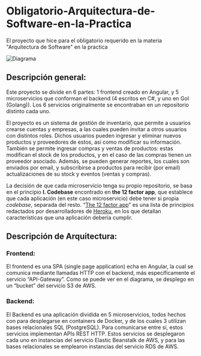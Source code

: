 # Obligatorio-Arquitectura-de-Software-en-la-Practica
El proyecto que hice para el obligatorio requerido en la materia "Arquitectura de Software" en la practica 

![Diagrama](https://github.com/SantiagoBolumburu/Obligatorio-Arquitectura-de-Software-en-la-Practica/assets/80825160/25dc993f-49a1-4878-9181-78fdbc2a20a5)

## Descripción general:
Este proyecto se divide en 6 partes: 1 frontend creado en Angular, y 5 microservicios que conforman el backend (4 escritos en C#, y uno en Gol (Golang)). Los 6 servicios originalmente se encontraban en un repositorio distinto cada uno.

El proyecto es un sistema de gestión de inventario, que permite a usuarios crearse cuentas y empresas, a las cuales pueden invitar a otros usuarios con distintos roles. Dichos usuarios pueden ingresar y eliminar nuevos productos y proveedores de estos, así como modificar su información. También se permite ingresar compras y ventas de productos: estas modifican el stock de los productos, y en el caso de las compras tienen un proveedor asociado. Además, se pueden generar reportes, los cuales son enviados por email, y subscribirse a productos para recibir (por email) actualizaciones de su stock y eventos (ventas y compras).

La decisión de que cada microservicio tenga su propio repositorio, se basa en el principio **I. Codebase** encontrado en **the 12 factor app**, que establece que cada aplicación (en este caso microservicio) debe tener si propia *codebase*, separada del resto. “[The 12 factor app](https://12factor.net/)” es una lista de principios redactados por desarrolladores de [Heroku](https://www.heroku.com/), en los que detallan características que una aplicación debería cumplir.

## Descripción de Arquitectura:
### Frontend:
El frontend es una SPA (single page application) echa en Angular, la cual se comunica mediante llamadas HTTP con el backend, más específicamente el servicio “API-Gateway”. Como se puede ver en el diagrama, se desplego en un “bucket” del servicio S3 de AWS.
### Backend:
El Backend es una aplicación dividida en 5 microservicios, todos hechos con para desplegarse en containers de Docker, y de los cuales 3 utilizan bases relacionales SQL (PostgreSQL). Para comunicarse entre sí, estos servicios implementan APIs REST HTTP. Estos servicios se desplegaron cada uno en instancias del servicio Elastic Beanstalk de AWS, y para las bases relacionales se emplearon instancias del servicio RDS de AWS.
